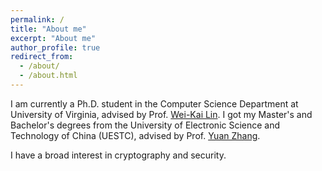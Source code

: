 ```yaml
---
permalink: /
title: "About me"
excerpt: "About me"
author_profile: true
redirect_from: 
  - /about/
  - /about.html
---
```


I am currently a Ph.D. student in the Computer Science Department at University of Virginia, advised by Prof. [Wei-Kai Lin](https://weikailin.github.io). I got my Master's and Bachelor's degrees from the University of Electronic Science and Technology of China (UESTC), advised by Prof. [Yuan Zhang](https://scholar.google.com/citations?user=7rWSrzsAAAAJ&hl=zh-CN&oi=ao). 

I have a broad interest in cryptography and security.
